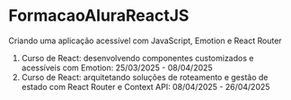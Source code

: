 # FormacaoAluraReactJS
Criando uma aplicação acessível com JavaScript, Emotion e React Router

1. Curso de React: desenvolvendo componentes customizados e acessíveis com Emotion: 25/03/2025 - 08/04/2025
2. Curso de React: arquitetando soluções de roteamento e gestão de estado com React Router e Context API: 08/04/2025 - 26/04/2025

